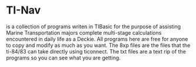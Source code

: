 # TI-Nav
is a collection of programs writen in TIBasic for the purpose of assisting Marine Transportation majors complete multi-stage calculations encountered in daily life as a Deckie. All programs here are free for anyone to copy and modify as much as you want. The 8xp files are the files that the ti-84/83 can take directly using ticonnect. The txt files are a text rip of the programs so you can see what you are getting.


